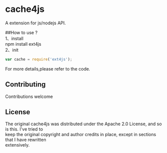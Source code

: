 # cache4js
A extension for js/nodejs API.

##How to use ?   
1、install  
npm install ext4js   
2、init
````javascript
var cache = require('ext4js');
````
For more details,please refer to the code.   
   
   
## Contributing   
Contributions welcome   
   
## License   
The original cache4js was distributed under the Apache 2.0 License, and so is this. I've tried to   
keep the original copyright and author credits in place, except in sections that I have rewritten   
extensively.   
   

